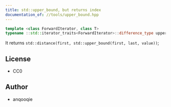 ```yaml
---
title: std::upper_bound, but returns index
documentation_of: //tools/upper_bound.hpp
---
```


```cpp
template <class ForwardIterator, class T>
typename ::std::iterator_traits<ForwardIterator>::difference_type upper_bound(ForwardIterator first, ForwardIterator last, T value);
```

It returns `std::distance(first, std::upper_bound(first, last, value))`;

## License
- CC0

## Author
- anqooqie
